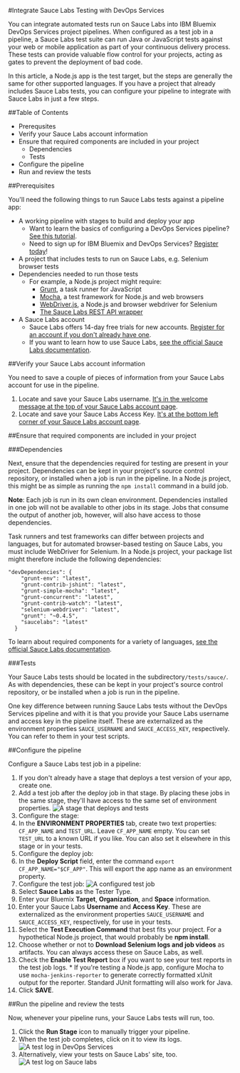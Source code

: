 #Integrate Sauce Labs Testing with DevOps Services

You can integrate automated tests run on Sauce Labs into IBM Bluemix DevOps Services project pipelines. When configured as a test job in a pipeline, a Sauce Labs test suite can run Java or JavaScript tests against your web or mobile application as part of your continuous delivery process. These tests can provide valuable flow control for your projects, acting as gates to prevent the deployment of bad code.

In this article, a Node.js app is the test target, but the steps are generally the same for other supported languages. If you have a project that already includes Sauce Labs tests, you can configure your pipeline to integrate with Sauce Labs in just a few steps.

##Table of Contents
* Prerequsites
* Verify your Sauce Labs account information
* Ensure that required components are included in your project
  * Dependencies
  * Tests
* Configure the pipeline
* Run and review the tests

##Prerequisites

You'll need the following things to run Sauce Labs tests against a pipeline app:

* A working pipeline with stages to build and deploy your app
  * Want to learn the basics of configuring a DevOps Services pipeline? [See this tutorial][8].
  * Need to sign up for IBM Bluemix and DevOps Services? [Register today][9]!
* A project that includes tests to run on Sauce Labs, e.g. Selenium browser tests
* Dependencies needed to run those tests
  * For example, a Node.js project might require:
    * [Grunt][4], a task runner for JavaScript
    * [Mocha][5], a test framework for Node.js and web browsers
    * [WebDriver.js][6], a Node.js and browser webdriver for Selenium
    * [The Sauce Labs REST API wrapper][7]
* A Sauce Labs account
  * Sauce Labs offers 14-day free trials for new accounts. [Register for an account if you don't already have one][2].
  * If you want to learn how to use Sauce Labs, [see the official Sauce Labs documentation][1].
  
##Verify your Sauce Labs account information

You need to save a couple of pieces of information from your Sauce Labs account for use in the pipeline.

1. Locate and save your Sauce Labs username. [It's in the welcome message at the top of your Sauce Labs account page][3].
2. Locate and save your Sauce Labs Access Key. [It's at the bottom left corner of your Sauce Labs account page][3].

##Ensure that required components are included in your project

###Dependencies

Next, ensure that the dependencies required for testing are present in your project. Dependencies can be kept in your project's source control repository, or installed when a job is run in the pipeline. In a Node.js project, this might be as simple as running the `npm install` command in a build job.  

**Note**: Each job is run in its own clean environment. Dependencies installed in one job will not be available to other jobs in its stage. Jobs that consume the output of another job, however, will also have access to those dependencies. 

Task runners and test frameworks can differ between projects and languages, but for automated browser-based testing on Sauce Labs, you must include WebDriver for Selenium. In a Node.js project, your package list might therefore include the following dependencies:

```
"devDependencies": {
    "grunt-env": "latest",
    "grunt-contrib-jshint": "latest",
    "grunt-simple-mocha": "latest",
    "grunt-concurrent": "latest",
    "grunt-contrib-watch": "latest",
    "selenium-webdriver": "latest",
    "grunt": "~0.4.5",
    "saucelabs": "latest"
  }
``` 
To learn about required components for a variety of languages, [see the official Sauce Labs documentation][1].

###Tests

Your Sauce Labs tests should be located in the subdirectory`/tests/sauce/`. As with dependencies, these can be kept in your project's source control repository, or be installed when a job is run in the pipeline.

One key difference between running Sauce Labs tests without the DevOps Services pipeline and with it is that you provide your Sauce Labs username and access key in the pipeline itself. These are externalized as the environment properties `SAUCE_USERNAME` and `SAUCE_ACCESS_KEY`, respectively. You can refer to them in your test scripts. 

##Configure the pipeline

Configure a Sauce Labs test job in a pipeline:

1. If you don't already have a stage that deploys a test version of your app, create one. 
2. Add a test job after the deploy job in that stage. By placing these jobs in the same stage, they'll have access to the same set of environment properties.
![A stage that deploys and tests][11]
3. Configure the stage:
  1. In the **ENVIRONMENT PROPERTIES** tab, create two text properties: `CF_APP_NAME` and `TEST_URL`. Leave `CF_APP_NAME` empty. You can set `TEST_URL` to a known URL if you like. You can also set it elsewhere in this stage or in your tests.
4. Configure the deploy job:
  1. In the **Deploy Script** field, enter the command `export CF_APP_NAME="$CF_APP"`. This will export the app name as an environment property. 
5. Configure the test job:
![A configured test job][10]
  1. Select **Sauce Labs** as the Tester Type.
  2. Enter your Bluemix **Target**, **Organization**, and **Space** information.
  3. Enter your Sauce Labs **Username** and **Access Key**. These are externalized as the environment properties `SAUCE_USERNAME` and `SAUCE_ACCESS_KEY`, respectively, for use in your tests.
  4. Select the **Test Execution Command** that best fits your project. For a hypothetical Node.js project, that would probably be **npm install**. 
  5. Choose whether or not to **Download Selenium logs and job videos** as artifacts. You can always access these on Sauce Labs, as well.
  6. Check the **Enable Test Report** box if you want to see your test reports in the test job logs.
    * If you're testing a Node.js app, configure Mocha to use `mocha-jenkins-reporter` to generate correctly formatted xUnit output for the reporter. Standard JUnit     formatting will also work for Java.
6. Click **SAVE**. 

##Run the pipeline and review the tests

Now, whenever your pipeline runs, your Sauce Labs tests will run, too.

1. Click the **Run Stage** icon to manually trigger your pipeline.
2. When the test job completes, click on it to view its logs.
![A test log in DevOps Services][12]
3. Alternatively, view your tests on Sauce Labs' site, too.
![A test log on Sauce labs][13]

[1]: https://docs.saucelabs.com/
[2]: https://saucelabs.com
[3]: https://saucelabs.com/account
[4]: http://gruntjs.com/
[5]: http://mochajs.org/
[6]: http://admc.io/wd/
[7]: https://www.npmjs.com/package/saucelabs
[8]: https://hub.jazz.net/tutorials/basicbuild
[9]: https://login.jazz.net/psso/proxy/jazzregister?redirect_uri=https%3A%2F%2Fhub.jazz.net%2F
[10]: images/test1.png
[11]: images/deployandtest.png
[12]: images/log1.png
[13]: images/log2.png